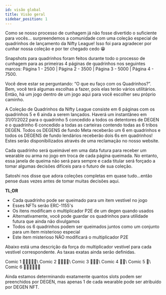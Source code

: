 ```yaml
---
id: visão global
title: Visão geral
sidebar_position: 1
---
```


Como se nosso processo de cunhagem já não fosse divertido o suficiente para vocês... surpreendemos a comunidade com uma coleção especial de quadrinhos de lançamento da Nifty League! Isso foi para agradecer por cunhar nossa coleção e por ter chegado cedo 😁

Snapshots para quadrinhos foram feitos durante todo o processo de cunhagem para as primeiras 4 páginas de quadrinhos nos seguintes marcos: Página 1 - 2500 | Página 2 - 3500 | Página 3 - 5000 | Página 4 - 7500.

Você deve estar se perguntando: “O que eu faço com os Quadrinhos?”. Bem, você terá algumas escolhas a fazer, pois elas terão vários utilitários. Então, há um jogo dentro de um jogo aqui para você escolher seu próprio caminho.

A Coleção de Quadrinhos da Nifty League consiste em 6 páginas com os quadrinhos 5 e 6 ainda a serem lançados. Haverá um instantâneo em 31/01/2022 para o quadrinho 5 concedido a todos os detentores de DEGEN e o quadrinho 6 concedido a todas as carteiras contendo todas as 6 tribos DEGEN. Todos os DEGENS de fundo Meta receberão um 6 em quadrinhos e todos os DEGENS de fundo lendários receberão dois 6s em quadrinhos! Estes serão disponibilizados através de uma reclamação no nosso website.

Cada quadrinho será queimável em uma data futura para receber um wearable ou arma no jogo em troca de cada página queimada. No entanto, essa janela de queima não será para sempre e cada titular será forçado a tomar algumas decisões difíceis para o futuro de sua coleção.

Satoshi nos disse que adora coleções completas em quase tudo…então pense duas vezes antes de tomar muitas decisões aqui.

**TL;DR**

- Cada quadrinho pode ser queimado para um item vestível no jogo
- Esses NFTs serão ERC-1155's
- Os itens modificam o multiplicador P2E de um degen quando usados
- Alternativamente, você pode guardar os quadrinhos para utilidade futura que ainda não divulgamos
- Todos os 6 quadrinhos podem ser queimados juntos como um conjunto para um item misterioso especial
- Este item misterioso NÃO modificará o multiplicador P2E

Abaixo está uma descrição da força do multiplicador vestível para cada vestível correspondente. As taxas exatas ainda serão definidas.

Comic 1 💪💪💪💪💪\ Comic 2 💪💪💪💪\ Comic 3 💪💪💪\ Comic 4 💪💪\ Comic 5 💪\ Comic 6 💪💪💪💪💪💪


Ainda estamos determinando exatamente quantos slots podem ser preenchidos por DEGEN, mas apenas 1 de cada wearable pode ser atribuído por DEGEN NFT. 

